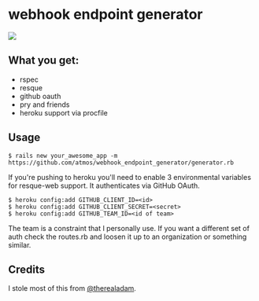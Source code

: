 # webhook endpoint generator

![](http://25.media.tumblr.com/ffc3802d129e5f580d207d9cf725fc52/tumblr_mrltxbddK51szim6vo1_1280.jpg)

## What you get:

* rspec
* resque
* github oauth
* pry and friends
* heroku support via procfile

## Usage

    $ rails new your_awesome_app -m https://github.com/atmos/webhook_endpoint_generator/generator.rb

If you're pushing to heroku you'll need to enable 3 environmental variables for resque-web support. It authenticates via GitHub OAuth.

    $ heroku config:add GITHUB_CLIENT_ID=<id>
    $ heroku config:add GITHUB_CLIENT_SECRET=<secret>
    $ heroku config:add GITHUB_TEAM_ID=<id of team>

The team is a constraint that I personally use. If you want a different set of auth check the routes.rb and loosen it up to an organization or something similar.

## Credits

I stole most of this from [@therealadam](https://github.com/therealadam).
